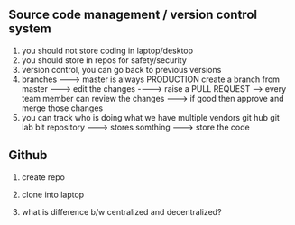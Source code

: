 Source code management / version control system
-----------------------------------------------
1. you should not store coding in laptop/desktop
2. you should store in repos for safety/security
3. version control, you can go back to previous versions 
4. branches ---> master is always PRODUCTION
     create a branch from master ---> edit the changes ----> raise a PULL REQUEST --> every team member can review the changes ---> if good then approve and merge those
     changes 
5. you can track who is doing what 
we have multiple vendors 
git hub
git lab 
bit 
repository ---> stores somthing ---> store the code

Github
-------------------------
1. create repo 
2. clone into laptop 

1. what is difference b/w centralized and decentralized?


